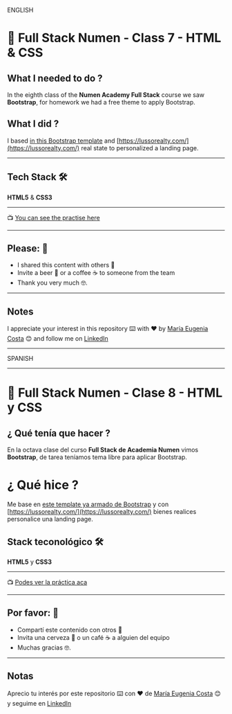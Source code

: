 ENGLISH

# :book: Full Stack Numen - Class 7 - HTML & CSS

## What I needed to do ?

In the eighth class of the **Numen Academy Full Stack** course we saw **Bootstrap**, for homework we had a free theme to apply Bootstrap.

## What I did ?

I based [in this Bootstrap template](https://github.com/StartBootstrap/startbootstrap-agency) and [https://lussorealty.com/](https://lussorealty.com/) real state to personalized a landing page.

---

## Tech Stack 🛠️

**HTML5** & **CSS3**

---

:tv: [You can see the practise here](https://eugenia1984.github.io/Full-Stack-Numen/class8)

---

## Please: 🎁

- I shared this content with others 📢
- Invite a beer 🍺 or a coffee ☕ to someone from the team
- Thank you very much 🤓.

---

## Notes

I appreciate your interest in this repository ⌨️ with ❤️ by [María Eugenia Costa](https://github.com/eugenia1984) 😊 and follow me on [LinkedIn](http://www.linkedin.com/in/maríaeugeniacosta)

---

SPANISH

---

# :book: Full Stack Numen - Clase 8 - HTML y CSS

## ¿ Qué tenía que hacer ?

En la octava clase del curso **Full Stack de Academia Numen** vimos **Bootstrap**, de tarea teníamos tema libre para aplicar Bootstrap.

# ¿ Qué hice ?


Me base en [este template ya armado de Bootstrap](https://github.com/StartBootstrap/startbootstrap-agency) y con [https://lussorealty.com/](https://lussorealty.com/) bienes realices personalice una landing page.

## Stack teconológico 🛠️

**HTML5** y **CSS3**

---

:tv: [Podes ver la práctica aca](https://eugenia1984.github.io/Full-Stack-Numen/class8)

---

## Por favor: 🎁

- Compartí este contenido con otros 📢
- Invita una cerveza 🍺 o un café ☕ a alguien del equipo
- Muchas gracias 🤓.

---

## Notas

Aprecio tu interés por este repositorio ⌨️ con ❤️ de [María Eugenia Costa](https://github.com/eugenia1984) 😊 y seguime en [LinkedIn](http://www.linkedin.com/in/maríaeugeniacosta)
